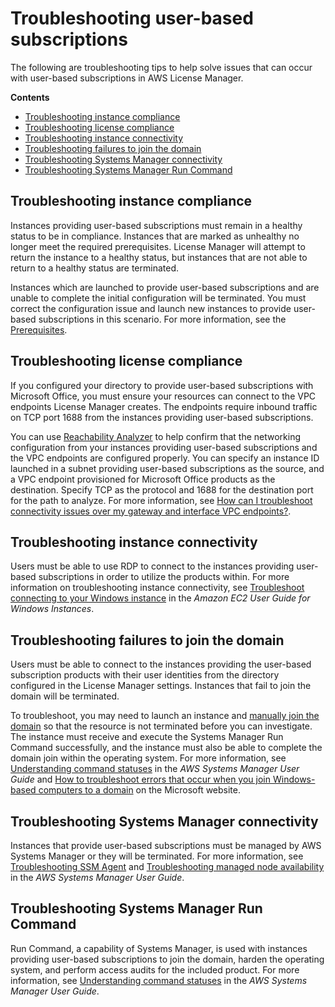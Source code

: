 # Troubleshooting user\-based subscriptions<a name="user-based-subscriptions-troubleshoot"></a>

The following are troubleshooting tips to help solve issues that can occur with user\-based subscriptions in AWS License Manager\.

**Contents**
+ [Troubleshooting instance compliance](#user-based-subscriptions-troubleshoot-instance-compliance)
+ [Troubleshooting license compliance](#user-based-subscriptions-troubleshoot-license-compliance)
+ [Troubleshooting instance connectivity](#user-based-subscriptions-troubleshoot-instance-connectivity)
+ [Troubleshooting failures to join the domain](#user-based-subscriptions-troubleshoot-domain-join)
+ [Troubleshooting Systems Manager connectivity](#user-based-subscriptions-troubleshoot-systems-manager-connectivity)
+ [Troubleshooting Systems Manager Run Command](#user-based-subscriptions-troubleshoot-systems-manager-commands)

## Troubleshooting instance compliance<a name="user-based-subscriptions-troubleshoot-instance-compliance"></a>

Instances providing user\-based subscriptions must remain in a healthy status to be in compliance\. Instances that are marked as unhealthy no longer meet the required prerequisites\. License Manager will attempt to return the instance to a healthy status, but instances that are not able to return to a healthy status are terminated\.

Instances which are launched to provide user\-based subscriptions and are unable to complete the initial configuration will be terminated\. You must correct the configuration issue and launch new instances to provide user\-based subscriptions in this scenario\. For more information, see the [Prerequisites](user-based-subscriptions-prerequisites.md)\.

## Troubleshooting license compliance<a name="user-based-subscriptions-troubleshoot-license-compliance"></a>

If you configured your directory to provide user\-based subscriptions with Microsoft Office, you must ensure your resources can connect to the VPC endpoints License Manager creates\. The endpoints require inbound traffic on TCP port 1688 from the instances providing user\-based subscriptions\.

You can use [Reachability Analyzer](https://docs.aws.amazon.com/vpc/latest/reachability/what-is-reachability-analyzer.html) to help confirm that the networking configuration from your instances providing user\-based subscriptions and the VPC endpoints are configured properly\. You can specify an instance ID launched in a subnet providing user\-based subscriptions as the source, and a VPC endpoint provisioned for Microsoft Office products as the destination\. Specify TCP as the protocol and 1688 for the destination port for the path to analyze\. For more information, see [How can I troubleshoot connectivity issues over my gateway and interface VPC endpoints?](http://aws.amazon.com/premiumsupport/knowledge-center/vpc-fix-gateway-or-interface-endpoint/)\.

## Troubleshooting instance connectivity<a name="user-based-subscriptions-troubleshoot-instance-connectivity"></a>

Users must be able to use RDP to connect to the instances providing user\-based subscriptions in order to utilize the products within\. For more information on troubleshooting instance connectivity, see [Troubleshoot connecting to your Windows instance](https://docs.aws.amazon.com/AWSEC2/latest/WindowsGuide/troubleshoot-connect-windows-instance.html) in the *Amazon EC2 User Guide for Windows Instances*\.

## Troubleshooting failures to join the domain<a name="user-based-subscriptions-troubleshoot-domain-join"></a>

Users must be able to connect to the instances providing the user\-based subscription products with their user identities from the directory configured in the License Manager settings\. Instances that fail to join the domain will be terminated\.

To troubleshoot, you may need to launch an instance and [manually join the domain](https://docs.aws.amazon.com/directoryservice/latest/admin-guide/join_windows_instance.html) so that the resource is not terminated before you can investigate\. The instance must receive and execute the Systems Manager Run Command successfully, and the instance must also be able to complete the domain join within the operating system\. For more information, see [Understanding command statuses](https://docs.aws.amazon.com/systems-manager/latest/userguide/monitor-commands.html) in the *AWS Systems Manager User Guide* and [How to troubleshoot errors that occur when you join Windows\-based computers to a domain](https://docs.microsoft.com/en-US/troubleshoot/windows-server/identity/troubleshoot-errors-join-computer-to-domain) on the Microsoft website\.

## Troubleshooting Systems Manager connectivity<a name="user-based-subscriptions-troubleshoot-systems-manager-connectivity"></a>

Instances that provide user\-based subscriptions must be managed by AWS Systems Manager or they will be terminated\. For more information, see [Troubleshooting SSM Agent](https://docs.aws.amazon.com/systems-manager/latest/userguide/troubleshooting-ssm-agent.html) and [Troubleshooting managed node availability](https://docs.aws.amazon.com/systems-manager/latest/userguide/troubleshooting-managed-instances.html) in the *AWS Systems Manager User Guide*\.

## Troubleshooting Systems Manager Run Command<a name="user-based-subscriptions-troubleshoot-systems-manager-commands"></a>

Run Command, a capability of Systems Manager, is used with instances providing user\-based subscriptions to join the domain, harden the operating system, and perform access audits for the included product\. For more information, see [Understanding command statuses](https://docs.aws.amazon.com/systems-manager/latest/userguide/monitor-commands.html) in the *AWS Systems Manager User Guide*\.